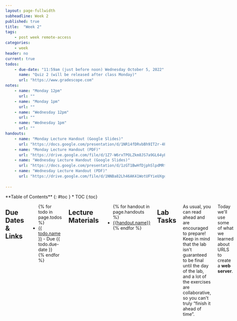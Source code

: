 ```yaml
---
layout: page-fullwidth
subheadline: Week 2
published: true
title:  "Week 2"
tags:
    - post week remote-access
categories:
    - week
header: no
current: true
todos:
    - due-date: "11:59am (just before noon) Wednesday October 5, 2022"
      name: "Quiz 2 (will be released after class Monday)"
      url: "https://www.gradescope.com"
notes:
    - name: "Monday 12pm"
      url: ""
    - name: "Monday 1pm"
      url: ""
    - name: "Wednesday 12pm"
      url: ""
    - name: "Wednesday 1pm"
      url: ""
handouts:
    - name: "Monday Lecture Handout (Google Slides)"
      url: "https://docs.google.com/presentation/d/1NR14fDRvbBh9IT2r-4PMzkZMdqP212O4l-b_dK4a2cM/edit?usp=sharing"
    - name: "Monday Lecture Handout (PDF)"
      url: "https://drive.google.com/file/d/1Z7-W6rxTPOLZkm8JS7a9GL64yEpH3s4U/view?usp=sharing"
    - name: "Wednesday Lecture Handout (Google Slides)"
      url: "https://docs.google.com/presentation/d/1zGT1BwHfDjphSlpdMRtxdA3gYnmdSRnCeFM3f_NJiEE/edit?usp=sharing"
    - name: "Wednesday Lecture Handout (PDF)"
      url: "https://drive.google.com/file/d/1NNBa82Lh46AK41WotUFYieUXgo7opHro/view?usp=sharing"
      
---
```


<style type="text/css">
    .remote > div > pre {
        background-color: $remote-code-background-color;
        border: 1px dotted #334D5C ;
        border-radius: 5px;
    }

    .remote > div > pre > code {
        background-color: $remote-code-background-color;
    }

    .remote > div {
        background-color: $remote-code-background-color;
    }
</style>

<div class="row">
<div class="medium-4 medium-push-8 columns" markdown="1">
<div class="panel radius fixed-toc"  data-options="sticky_on:large" markdown="1">
**Table of Contents**
{: #toc }
*  TOC
{:toc}
</div>
</div><!-- /.medium-4.columns -->

<div class="medium-8 medium-pull-4 columns" markdown="1">

## Due Dates & Links

<ul>
{% for todo in page.todos %}
<li><a href="{{ todo.url }}">{{ todo.name }}</a> - Due {{ todo.due-date }}</li>
{% endfor %}
</ul>

## Lecture Materials

<ul>
{% for handout in page.handouts %}
<li><a href="{{handout.url}}">{{handout.name}}</a></li>
{% endfor %}
</ul>

<!-- ### Notes from class
{% for note in page.notes %}
<a href="{{ note.url }}">{{ note.name }}</a>
<iframe src="{{ note.url }}/preview" width="640" height="480" allow="autoplay"></iframe>
{% endfor %}   -->

## Lab Tasks

As usual, you can read ahead and are encouraged to prepare! Keep in mind that
the lab isn't guaranteed to be final until the day of the lab, and a lot of the
exercises are collaborative, so you can't truly “finish it ahead of time”.

Today we'll use some of what we learned about URLS to create a **web server**.

### The `URLHandler` Interface

There's a lot that web servers can do. We will start with a small fragment of
their behavior that is enough to do interesting work. For now we'll focus on
programs that take a URL as input and respond with the text of a web page. We'll
call the part of the program that does this processing a `URLHandler`:

```
interface URLHandler {
  String processRequest(URI uri);
}
```

We'll also use a class that takes a `URLHandler` and starts up the server that
listens for incoming connections.

```
class Server {
  static void start(int port, URLHandler handler) { ... }
}
```

(Note that it says `URI`, not `URL`. There isn't a meaningful difference between
these concepts for our purposes, and all the URIs we work with are also URLs.
Java has [good documentation on
URI](https://docs.oracle.com/javase/8/docs/api/java/net/URI.html). We'll discuss
what a `port` is below.).

We've provided an implementation of a web server that works with this interface here:

[https://github.com/ucsd-cse15l-f22/wavelet](https://github.com/ucsd-cse15l-f22/wavelet)

Everyone in your group should make a **fork** of this repository.

The fork button is on the upper right:

![](/images/fork-button.png)

This makes a copy of the repository on in your Github account. Then, clone the
repository that you forked (not the original!) using Github Desktop, and open it
in Visual Studio Code.

There are two files in this repository:

- `Server.java` – we wrote this and you can treat it as a “black box”, without
understanding its details for today. Of course, you're welcome to read it and
ask questions about it, but we might defer your questions to Piazza, office
hours, or later to focus on the work specific to this lab.
- `NumberServer.java` – this is a program with a `main` method that creates a
`URLHandler` that manages a single number, and uses `Server.java` to start a web
server using that handler.

**Write down in notes**: Read through the code in `NumberServer.java`. What do
you think each line does? What questions do you have? Discuss these with other
groups. It's OK to have open questions at this point! Many will be resolved by
the next few sections.

### Building and Running the Server

You can build and run the server on your local computer using these two
commands, from the working directory of the clone of the repository. It should
look like this when it works:

```
⤇ javac Server.java NumberServer.java 
⤇ java NumberServer 4000
Server Started! Visit http://localhost:4000
```

Then, in a browser on your computer, open
[http://localhost:4000](http://localhost:4000). You should see something that
looks like this:

![localhost_4000](/images/localhost_4000.png)

There are a few definitions worth discussing here:

- **Ports**: The `4000` above identifies a specific _port_ that the web server
runs on. This is an extra part of a URL that's often used in development; `4000`
isn't special and you could pick others – you're welcome to try a few in the
thousands; it won't break anything.  Sites on the public web actually use a port
as well, either
[`80`](https://en.wikipedia.org/wiki/Hypertext_Transfer_Protocol_) or
[`443`](https://en.wikipedia.org/wiki/HTTPS), but your browser hides it from you
because it's the default. You're welcome to read about these details, but they
aren't necessary to learn the relevant stuff in this lab.

- **Localhost**: The `localhost` domain refers to _the computer you're on_. So
rather than going out over the internet to send the URL to a particular domain
somewhere else, this page is being handled by the running Java program on your
computer, which we say is “listening” on localhost at port 4000. That work is
what's done in `Server.java` and by Java's `HTTPServer` library.

It's also worth pointing out that the terminal will just sit there without
letting you type more commands while the server is running: it is in an infinite
loop waiting for the next URL request to come in! You can stop the server by
pressing Ctrl-c (this works for any terminal command that's in an infinite
loop).

Try out URLs with paths and queries on the running server as described in
`NumberServer.java`. Based on the code, what paths and query combinations do you
think will have interesting effects? Try them out!

**Write down in notes** – show a screenshot of trying each of the paths that
provide a response based on your reading of `NumberServer.java`. There should be
4: the root path, one for incrementing, one for adding by a specific count, and
one that shows an error.

### Run the Server on a Remote Computer

Next, copy the program to your account on `ieng6` and run it, using strategies
from last week's lab. Feel free to ask your lab tutor for help doing this, and
there might even be strategies that you can find as a group that make it easier
to get the code onto the server! However you do it, make note of how you copied,
built, and ran the code.

Note that there are only 3 ieng6 computers, which presents a problem – each one
only has one port `4000`. If multiple people try to use the same port at the
same time on the same computer, there will be an error:

```
[cs15lfa22@ieng6-202]:wavelet:123$ java NumberServer 4000
Exception in thread "main" java.net.BindException: Address already in use
        at sun.nio.ch.Net.bind0(Native Method)
        at sun.nio.ch.Net.bind(Net.java:461)
        at sun.nio.ch.Net.bind(Net.java:453)
```
{: .remote}

So you can't *all* use port `4000`. If you want something unique for this lab
you can use `5000` + the number of the machine you're sitting in front of if in
room B260, and `6000` + that number if in room B270. Or experiment!

The cool thing about running it on these computers is you can access it from
other computers! After starting the server, you can load your web page from
other places! For example, if you're on `ieng6-201.ucsd.edu` running on port
1234, you can open `http://ieng6-201.ucsd.edu:1234` from another computer in the
lab or your laptop to see the output of the running server. Neat – you've
deployed a web server!

**Write down in notes** Take some screenshots of loading your web server running
on `ieng6`, and the commands you used to copy it over and run it. Did people
have different strategies?

**Write down in notes** Brainstorm a little bit. Now that you have the ability
to make a web server, what are some ideas for other applications you could
create? Think about things you could plausibly build with your knowledge of Java
plus this server interface.  What else might you need to go further?

### Make the Simplest “Search Engine”

Make a new file called `SearchEngine.java`. In it, implement a web server (like
`NumberServer.java`) that tracks a list of strings. It should support a path for
_adding_ a new string to the list, and a path for _querying_ the list of strings
and returning a list of all strings that have a given substring.

Examples of paths/queries:

```
/add?s=anewstringtoadd

/add?s=pineapple

/add?s=apple

/search?s=app
(would return pineapple and app)
```

When you've done this (and even if you don't finish), push a copy of your new
server to your Github repository; we will use it and improve on it in future
labs.

Before you leave the lab, head to the assignment “Lab2 Participation” on Gradescope and complete it. It only has one question and is not going to take more than a minute. This assignment will be used to award you participation credit for this lab. Please note that you will be receiving full credit for participation only if you have attended the lab in-person and actively engaged in discussions with your group.   





</div>
